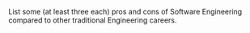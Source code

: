 <panel header="{{ icon_Q }} List pros and cons of SE">
<question type="text">

List some (at least three each) pros and cons of Software Engineering compared to other traditional Engineering careers.

</question>
</panel>
